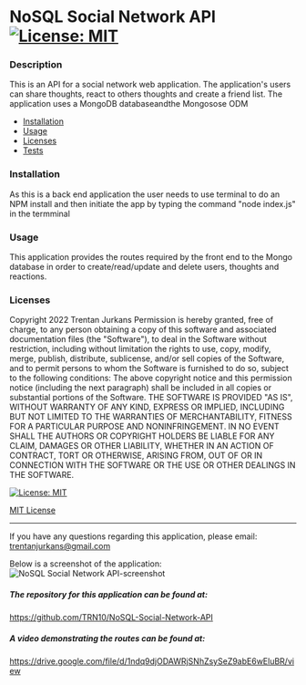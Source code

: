 # NoSQL Social Network API [![License: MIT](https://img.shields.io/badge/License-MIT-yellow.svg)](https://opensource.org/licenses/MIT)

### Description

This is an API for a social network web application. The application's users can share thoughts, react to others thoughts and create a friend list. The application uses a MongoDB databaseandthe Mongosose ODM

- [Installation](#installation)
- [Usage](#usage)
- [Licenses](#licenses)
- [Tests](#tests)

### Installation

As this is a back end application the user needs to use terminal to  do an NPM  install and then initiate  the app by typing  the command "node index.js" in the termminal

### Usage

This application provides the routes required by the front end to the Mongo database in order to create/read/update and delete users, thoughts and reactions.

### Licenses

Copyright 2022 Trentan Jurkans
Permission is hereby granted, free of charge, to any person obtaining a copy of this software and associated documentation files (the "Software"), to deal in the Software without restriction, including without limitation the rights to use, copy, modify, merge, publish, distribute, sublicense, and/or sell copies of the Software, and to permit persons to whom the Software is furnished to do so, subject to the following conditions:
      The above copyright notice and this permission notice (including the next paragraph) shall be included in all copies or substantial portions of the Software.
      THE SOFTWARE IS PROVIDED "AS IS", WITHOUT WARRANTY OF ANY KIND, EXPRESS OR IMPLIED, INCLUDING BUT NOT LIMITED TO THE WARRANTIES OF MERCHANTABILITY, FITNESS FOR A PARTICULAR PURPOSE AND NONINFRINGEMENT. IN NO EVENT SHALL THE AUTHORS OR COPYRIGHT HOLDERS BE LIABLE FOR ANY CLAIM, DAMAGES OR OTHER LIABILITY, WHETHER IN AN ACTION OF CONTRACT, TORT OR OTHERWISE, ARISING FROM, OUT OF OR IN CONNECTION WITH THE SOFTWARE OR THE USE OR OTHER DEALINGS IN THE SOFTWARE.

[![License: MIT](https://img.shields.io/badge/License-MIT-yellow.svg)](https://opensource.org/licenses/MIT)

[MIT License](https://opensource.org/licenses/MIT)


---

If you have any questions regarding this application, please email: trentanjurkans@gmail.com  

Below is a screenshot of the application:
![NoSQL Social Network API-screenshot]()

##### The repository for this application can be found at: 

https://github.com/TRN10/NoSQL-Social-Network-API

##### A video demonstrating the routes can be found at: 

https://drive.google.com/file/d/1ndq9djODAWRjSNhZsySeZ9abE6wEluBR/view



